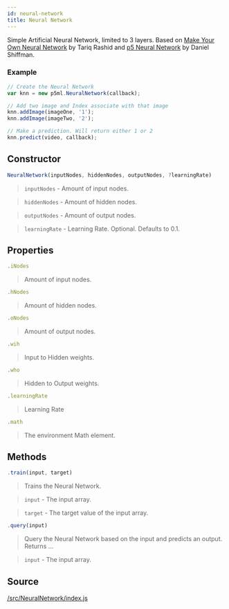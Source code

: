 ```yaml
---
id: neural-network
title: Neural Network
---
```


Simple Artificial Neural Network, limited to 3 layers.
Based on [Make Your Own Neural Network](https://github.com/makeyourownneuralnetwork/) by Tariq Rashid and [p5 Neural Network](https://github.com/shiffman/Neural-Network-p5) by Daniel Shiffman.

### Example

```javascript
// Create the Neural Network
var knn = new p5ml.NeuralNetwork(callback);

// Add two image and Index associate with that image
knn.addImage(imageOne, '1');
knn.addImage(imageTwo, '2');

// Make a prediction. Will return either 1 or 2
knn.predict(video, callback);
```

## Constructor
  ```javascript
  NeuralNetwork(inputNodes, hiddenNodes, outputNodes, ?learningRate)
  ```
  > `inputNodes` - Amount of input nodes.

  > `hiddenNodes` - Amount of hidden nodes.
  
  > `outputNodes` - Amount of output nodes.

  > `learningRate` - Learning Rate. Optional. Defaults to 0.1.

## Properties

  ```javascript
  .iNodes
  ```
  > Amount of input nodes.

  ```javascript
  .hNodes
  ```
  > Amount of hidden nodes.

  ```javascript
  .oNodes
  ```
  > Amount of output nodes.

  ```javascript
  .wih
  ```
  > Input to Hidden weights.

  ```javascript
  .who
  ```
  > Hidden to Output weights.

  ```javascript
  .learningRate
  ```
  > Learning Rate

  ```javascript
  .math
  ```
  > The environment Math element.

## Methods

  ```javascript
  .train(input, target)
  ```
  > Trains the Neural Network.

  > `input` - The input array.

  > `target` - The target value of the input array.


  ```javascript
  .query(input)
  ```
  > Query the Neural Network based on the input and predicts an output. Returns ...

  > `input` -  The input array.


## Source

[/src/NeuralNetwork/index.js](https://github.com/cvalenzuela/p5-deeplearn-js/blob/master/src/NeuralNetwork/index.js)